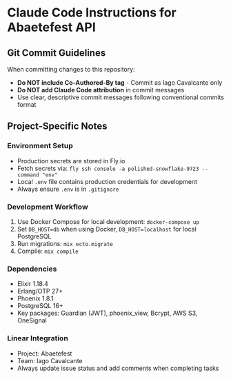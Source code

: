 # Claude Code Instructions for Abaetefest API

## Git Commit Guidelines

When committing changes to this repository:

- **Do NOT include Co-Authored-By tag** - Commit as Iago Cavalcante only
- **Do NOT add Claude Code attribution** in commit messages
- Use clear, descriptive commit messages following conventional commits format

## Project-Specific Notes

### Environment Setup
- Production secrets are stored in Fly.io
- Fetch secrets via: `fly ssh console -a polished-snowflake-9723 --command "env"`
- Local `.env` file contains production credentials for development
- Always ensure `.env` is in `.gitignore`

### Development Workflow
1. Use Docker Compose for local development: `docker-compose up`
2. Set `DB_HOST=db` when using Docker, `DB_HOST=localhost` for local PostgreSQL
3. Run migrations: `mix ecto.migrate`
4. Compile: `mix compile`

### Dependencies
- Elixir 1.18.4
- Erlang/OTP 27+
- Phoenix 1.8.1
- PostgreSQL 16+
- Key packages: Guardian (JWT), phoenix_view, Bcrypt, AWS S3, OneSignal

### Linear Integration
- Project: Abaetefest
- Team: Iago Cavalcante
- Always update issue status and add comments when completing tasks
